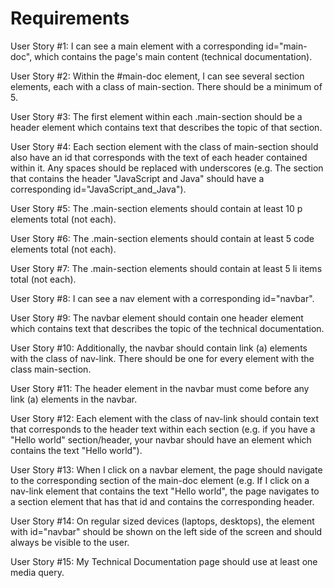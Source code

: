 # Requirements

User Story #1: I can see a main element with a corresponding id="main-doc", which contains the page's main content (technical documentation).

User Story #2: Within the #main-doc element, I can see several section elements, each with a class of main-section. There should be a minimum of 5.

User Story #3: The first element within each .main-section should be a header element which contains text that describes the topic of that section.

User Story #4: Each section element with the class of main-section should also have an id that corresponds with the text of each header contained within it. Any spaces should be replaced with underscores (e.g. The section that contains the header "JavaScript and Java" should have a corresponding id="JavaScript_and_Java").

User Story #5: The .main-section elements should contain at least 10 p elements total (not each).

User Story #6: The .main-section elements should contain at least 5 code elements total (not each).

User Story #7: The .main-section elements should contain at least 5 li items total (not each).

User Story #8: I can see a nav element with a corresponding id="navbar".

User Story #9: The navbar element should contain one header element which contains text that describes the topic of the technical documentation.

User Story #10: Additionally, the navbar should contain link (a) elements with the class of nav-link. There should be one for every element with the class main-section.

User Story #11: The header element in the navbar must come before any link (a) elements in the navbar.

User Story #12: Each element with the class of nav-link should contain text that corresponds to the header text within each section (e.g. if you have a "Hello world" section/header, your navbar should have an element which contains the text "Hello world").

User Story #13: When I click on a navbar element, the page should navigate to the corresponding section of the main-doc element (e.g. If I click on a nav-link element that contains the text "Hello world", the page navigates to a section element that has that id and contains the corresponding header.

User Story #14: On regular sized devices (laptops, desktops), the element with id="navbar" should be shown on the left side of the screen and should always be visible to the user.

User Story #15: My Technical Documentation page should use at least one media query.
